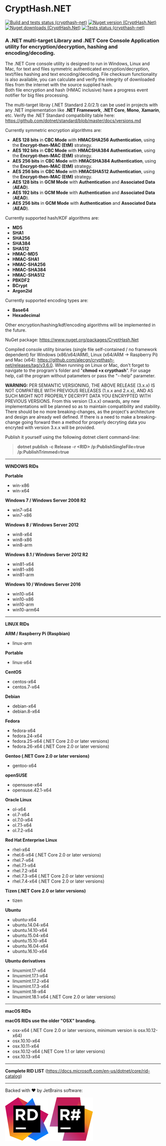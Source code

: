# CryptHash.NET 
[![Build and tests status (crypthash-net)](https://github.com/alecgn/crypthash-net/workflows/build-and-test/badge.svg)](#)
[![Nuget version (CryptHash.Net)](https://img.shields.io/nuget/v/CryptHash.Net)](https://nuget.org/packages/CryptHash.Net) 
[![Nuget downloads (CryptHash.Net)](https://img.shields.io/nuget/dt/CryptHash.Net)](https://nuget.org/packages/CryptHash.Net) 
[![Tests status (crypthash-net)](https://img.shields.io/appveyor/tests/alecgn/crypthash-net)](https://ci.appveyor.com/project/alecgn/crypthash-net)

### A .NET multi-target Library and .NET Core Console Application utility for encryption/decryption, hashing and encoding/decoding.

The .NET Core console utility is designed to run in Windows, Linux and Mac, for text and files symmetric authenticated encryption/decryption, text/files hashing and text encoding/decoding. File checksum functionality is also available, you can calculate and verify the integrity of downloaded files from the internet with the source supplied hash.  
Both file encryption and hash (HMAC inclusive) have a progress event notifier for big files processing.

The multi-target libray (.NET Standard 2.0/2.1) can be used in projects with any .NET implementation like **.NET Framework**, **.NET Core**, **Mono**, **Xamarin**, etc. Verify the .NET Standard compatibility table here: https://github.com/dotnet/standard/blob/master/docs/versions.md

Currently symmetric encryption algorithms are:  
* **AES 128 bits** in **CBC Mode** with **HMACSHA256 Authentication**, using the **Encrypt-then-MAC (EtM)** strategy.  
* **AES 192 bits** in **CBC Mode** with **HMACSHA384 Authentication**, using the **Encrypt-then-MAC (EtM)** strategy.
* **AES 256 bits** in **CBC Mode** with **HMACSHA384 Authentication**, using the **Encrypt-then-MAC (EtM)** strategy.
* **AES 256 bits** in **CBC Mode** with **HMACSHA512 Authentication**, using the **Encrypt-then-MAC (EtM)** strategy.
* **AES 128 bits** in **GCM Mode** with **Authentication** and **Associated Data** (**AEAD**).
* **AES 192 bits** in **GCM Mode** with **Authentication** and **Associated Data** (**AEAD**).
* **AES 256 bits** in **GCM Mode** with **Authentication** and **Associated Data** (**AEAD**).

Currently supported hash/KDF algorithms are:  
* **MD5**  
* **SHA1**  
* **SHA256**  
* **SHA384**  
* **SHA512**  
* **HMAC-MD5**  
* **HMAC-SHA1**  
* **HMAC-SHA256**  
* **HMAC-SHA384**  
* **HMAC-SHA512**  
* **PBKDF2**  
* **BCrypt**  
* **Argon2id**

Currently supported encoding types are:  
* **Base64**  
* **Hexadecimal**  

Other encryption/hashing/kdf/encoding algorithms will be implemented in the future.

NuGet package: https://www.nuget.org/packages/CryptHash.Net

Compiled console utility binaries (single file self-contained / no framework dependent) for Windows (x86/x64/ARM), Linux (x64/ARM -> Raspberry Pi) and Mac (x64): https://github.com/alecgn/crypthash-net/releases/tag/v3.6.0.  When running on Linux or Mac, don't forget to navigate to the program's folder and "**chmod +x crypthash**".  For usage help, call the program without patameters or pass the "--help" parameter.  

**WARNING:** PER SEMANTIC VERSIONING, THE ABOVE RELEASE (3.x.x) IS NOT COMPATIBLE WITH PREVIOUS RELEASES (1.x.x and 2.x.x), AND AS SUCH MIGHT NOT PROPERLY DECRYPT DATA YOU ENCRYPTED WITH PREVIOUS VERSIONS.
From this version (3.x.x) onwards, any new implementations will be planned so as to maintain compatibility and stability. There should be no more breaking-changes, as the project's architecture and design are already well defined. If there is a need to make a breaking-change going forward then a method for properly decryting data you encryted with version 3.x.x will be provided.

Publish it yourself using the following dotnet client command-line:

>**dotnet publish -c Release -r \<RID\> /p:PublishSingleFile=true /p:PublishTrimmed=true**
--------------------------------------------------
**WINDOWS RIDs**

**Portable**
- win-x86
- win-x64

**Windows 7 / Windows Server 2008 R2**
- win7-x64
- win7-x86

**Windows 8 / Windows Server 2012**
- win8-x64
- win8-x86
- win8-arm

**Windows 8.1 / Windows Server 2012 R2**
- win81-x64
- win81-x86
- win81-arm

**Windows 10 / Windows Server 2016**
- win10-x64
- win10-x86
- win10-arm
- win10-arm64

--------------------------------------------------

**LINUX RIDs**

**ARM / Raspberry Pi (Raspbian)**
- linux-arm

**Portable**
- linux-x64

**CentOS**
- centos-x64
- centos.7-x64

**Debian**
- debian-x64
- debian.8-x64

**Fedora**
- fedora-x64
- fedora.24-x64
- fedora.25-x64 (.NET Core 2.0 or later versions)
- fedora.26-x64 (.NET Core 2.0 or later versions)

**Gentoo (.NET Core 2.0 or later versions)**
- gentoo-x64

**openSUSE**
- opensuse-x64
- opensuse.42.1-x64

**Oracle Linux**
- ol-x64
- ol.7-x64
- ol.7.0-x64
- ol.7.1-x64
- ol.7.2-x64

**Red Hat Enterprise Linux**
- rhel-x64
- rhel.6-x64 (.NET Core 2.0 or later versions)
- rhel.7-x64
- rhel.7.1-x64
- rhel.7.2-x64
- rhel.7.3-x64 (.NET Core 2.0 or later versions)
- rhel.7.4-x64 (.NET Core 2.0 or later versions)

**Tizen (.NET Core 2.0 or later versions)**
- tizen

**Ubuntu**
- ubuntu-x64
- ubuntu.14.04-x64
- ubuntu.14.10-x64
- ubuntu.15.04-x64
- ubuntu.15.10-x64
- ubuntu.16.04-x64
- ubuntu.16.10-x64

**Ubuntu derivatives**
- linuxmint.17-x64
- linuxmint.17.1-x64
- linuxmint.17.2-x64
- linuxmint.17.3-x64
- linuxmint.18-x64
- linuxmint.18.1-x64 (.NET Core 2.0 or later versions)

--------------------------------------------------

**macOS RIDs**

**macOS RIDs use the older "OSX" branding.**
- osx-x64 (.NET Core 2.0 or later versions, minimum version is osx.10.12-x64)
- osx.10.10-x64
- osx.10.11-x64
- osx.10.12-x64 (.NET Core 1.1 or later versions)
- osx.10.13-x64

--------------------------------------------------

**Complete RID LIST**
(https://docs.microsoft.com/en-us/dotnet/core/rid-catalog)

--------------------------------------------------

Backed with ❤️ by JetBrains software:  
  
[![Rider](./img/icon-rider.svg)](https://www.jetbrains.com/?from=crypthash-net) [![ReSharper](./img/icon-resharper.svg)](https://www.jetbrains.com/?from=crypthash-net)
